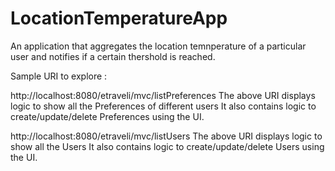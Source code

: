 # LocationTemperatureApp
An application that aggregates the location temnperature of a particular user and notifies if a certain thershold is reached.

Sample URI to explore : 

http://localhost:8080/etraveli/mvc/listPreferences
      The above URI displays logic to show all the Preferences of different users
      It also contains logic to create/update/delete Preferences using the UI.

http://localhost:8080/etraveli/mvc/listUsers
      The above URI displays logic to show all the Users
      It also contains logic to create/update/delete Users using the UI.
